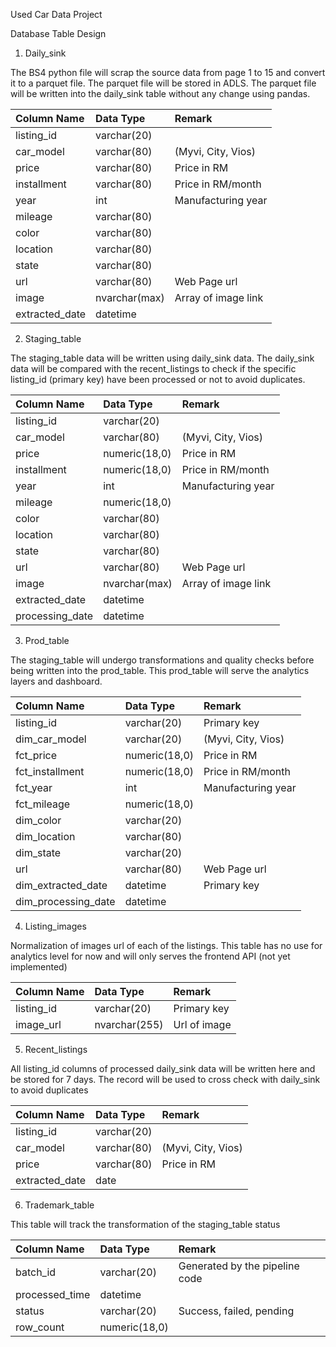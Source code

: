 Used Car Data Project

Database Table Design

1. Daily\_sink

The BS4 python file will scrap the source data from page 1 to 15 and convert it to a parquet file. The parquet file will be stored in ADLS. The parquet file will be written into the daily\_sink table without any change using pandas.

| Column Name | Data Type | Remark |
| :---- | :---- | :---- |
| listing\_id | varchar(20) |  |
| car\_model | varchar(80) | (Myvi, City, Vios) |
| price | varchar(80) | Price in RM |
| installment | varchar(80) | Price in RM/month |
| year | int | Manufacturing year |
| mileage | varchar(80) |  |
| color | varchar(80) |  |
| location | varchar(80) |  |
| state | varchar(80) |  |
| url | varchar(80) | Web Page url |
| image | nvarchar(max) | Array of image link |
| extracted\_date | datetime |  |

2. Staging\_table

The staging\_table data will be written using daily\_sink data. The daily\_sink data will be compared with the recent\_listings to check if the specific listing\_id (primary key) have been processed or not to avoid duplicates. 

| Column Name | Data Type | Remark |
| :---- | :---- | :---- |
| listing\_id | varchar(20) |  |
| car\_model | varchar(80) | (Myvi, City, Vios) |
| price | numeric(18,0) | Price in RM |
| installment | numeric(18,0) | Price in RM/month |
| year | int | Manufacturing year |
| mileage | numeric(18,0) |  |
| color | varchar(80) |  |
| location | varchar(80) |  |
| state | varchar(80) |  |
| url | varchar(80) | Web Page url |
| image | nvarchar(max) | Array of image link |
| extracted\_date | datetime |  |
| processing\_date | datetime |  |

3. Prod\_table

The staging\_table will undergo transformations and quality checks before being written into the prod\_table. This prod\_table will serve the analytics layers and dashboard. 

| Column Name | Data Type | Remark |
| :---- | :---- | :---- |
| listing\_id | varchar(20) | Primary key  |
| dim\_car\_model | varchar(20) | (Myvi, City, Vios) |
| fct\_price | numeric(18,0) | Price in RM |
| fct\_installment | numeric(18,0) | Price in RM/month |
| fct\_year | int | Manufacturing year |
| fct\_mileage | numeric(18,0) |  |
| dim\_color | varchar(20) |  |
| dim\_location | varchar(80) |  |
| dim\_state | varchar(20) |  |
| url | varchar(80) | Web Page url |
| dim\_extracted\_date | datetime | Primary key  |
| dim\_processing\_date | datetime |  |

4. Listing\_images

Normalization of images url of each of the listings. This table has no use for analytics level for now and will only serves the frontend API (not yet implemented)

| Column Name | Data Type | Remark |
| :---- | :---- | :---- |
| listing\_id | varchar(20) | Primary key  |
| image\_url | nvarchar(255) | Url of image |

5. Recent\_listings

All listing\_id columns of processed daily\_sink data will be written here and be stored for 7 days. The record will be used to cross check with daily\_sink to avoid duplicates

| Column Name | Data Type | Remark |
| :---- | :---- | :---- |
| listing\_id | varchar(20) |  |
| car\_model | varchar(80) | (Myvi, City, Vios) |
| price | varchar(80) | Price in RM |
| extracted\_date | date |  |

6. Trademark\_table

This table will track the transformation of the staging\_table status 

| Column Name | Data Type | Remark |
| :---- | :---- | :---- |
| batch\_id | varchar(20) | Generated by the pipeline code |
| processed\_time | datetime |  |
| status | varchar(20) | Success, failed, pending |
| row\_count | numeric(18,0) |  |

